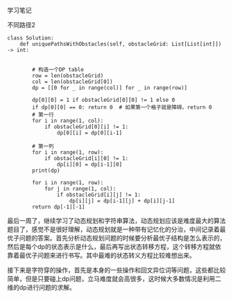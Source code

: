 学习笔记

不同路径2
~~~
class Solution:
    def uniquePathsWithObstacles(self, obstacleGrid: List[List[int]]) -> int:
        

        # 构造一个DP table
        row = len(obstacleGrid)
        col = len(obstacleGrid[0])
        dp = [[0 for _ in range(col)] for _ in range(row)]
        
        dp[0][0] = 1 if obstacleGrid[0][0] != 1 else 0
        if dp[0][0] == 0: return 0  # 如果第一个格子就是障碍，return 0
        # 第一行
        for i in range(1, col):
            if obstacleGrid[0][i] != 1:
                dp[0][i] = dp[0][i-1]

        # 第一列
        for i in range(1, row):
            if obstacleGrid[i][0] != 1:
                dp[i][0] = dp[i-1][0]
        print(dp)

        for i in range(1, row):
            for j in range(1, col):
                if obstacleGrid[i][j] != 1:
                    dp[i][j] = dp[i-1][j] + dp[i][j-1]
        return dp[-1][-1]
~~~

最后一周了，继续学习了动态规划和字符串算法，动态规划应该是难度最大的算法题目了，感觉不是很好理解，动态规划就是一种带有记忆化的分治，中间记录着最优子问题的答案。首先分析动态规划问题的时候要分析最优子结构是怎么表示的，然后是每个dp的状态表示是什么，最后再写出状态转移方程，这个转移方程就依靠着最优子问题来进行书写。其中最难的状态转义方程比较难想出来。

接下来是字符穿的操作，首先是本身的一些操作和回文异位词等问题，这些都比较简单，但是只要碰上dp问题，立马难度就会高很多，这时候大多数情况是利用二维的dp进行问题的求解。